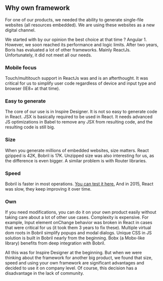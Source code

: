 [//]: <> (!!! ORDER OF ROWS IS REQUIRED !!!)
[//]: <> (menuLabel:'Why own framework')
[//]: <> (menuAnchor:'menu-why-own-framework')
[//]: <> (previous:'root.md';next: '')
<h2 id="menu-why-own-framework">Why own framework</h2>
For one of our products, we needed the ability to generate single-file websites (all resources embedded). We are using these websites as a new digital channel.

We started with by our opinion the best choice at that time ? Angular 1. However, we soon reached its performance and logic limits. After two years, Boris has evaluated a lot of other frameworks. Mainly ReactJs. Unfortunately, it did not meet all our needs.

### Mobile focus
Touch/multitouch support in ReactJs was and is an afterthought. It was critical for us to simplify user code regardless of device and input type and browser (IE8+ at that time).

### Easy to generate
The core of our use is in Inspire Designer. It is not so easy to generate code in React. JSX is basically required to be used in React. It needs advanced JS optimizations in Babel to remove any JSX from resulting code, and the resulting code is still big.

### Size
When you generate millions of embedded websites, size matters. React gzipped is 42K, Bobril is 17K. Unzipped size was also interesting for us, as the difference is even bigger. A similar problem is with Router libraries.

### Speed
Bobril is faster in most operations. [You can test it here.](https://localvoid.github.io/uibench/) And in 2015, React was slow, they keep improving it over time.

### Own
If you need modifications, you can do it on your own product easily without taking care about a lot of other use cases. Complexity is expensive. For example, Input element onChange behavior was broken in React in cases that were critical for us (it took them 3 years to fix these). Multiple virtual dom roots in Bobril simplify popups and modal dialogs. Unique CSS in JS solution is built in Bobril nearly from the beginning. Bobx (a Mobx-like library) benefits from deep integration with Bobril.

All this was for Inspire Designer at the beginning. But when we were thinking about the framework for another big product, we found that size, speed and using your own framework are significant advantages and decided to use it on company level. Of course, this decision has a disadvantage in the lack of community.